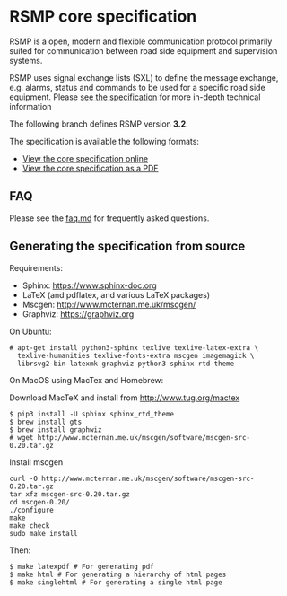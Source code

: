 # RSMP core specification

RSMP is a open, modern and flexible communication protocol primarily suited
for communication between road side equipment and supervision systems.

RSMP uses signal exchange lists (SXL) to define the message exchange, e.g.
alarms, status and commands to be used for a specific road side equipment.
Please [see the specification](https://rsmp-nordic.org/rsmp_core/3.2/applicability/sxl.html)
for more in-depth technical information

The following branch defines RSMP version **3.2**.

The specification is available the following formats:

* [View the core specification online](https://rsmp-nordic.org/rsmp_core/3.2)
* [View the core specification as a PDF](https://github.com/rsmp-nordic/rsmp_core/releases/download/v3.2/rsmp-spec-3.2.pdf)


## FAQ
Please see the <a href="faq.md">faq.md</a> for frequently asked questions.

## Generating the specification from source

Requirements:

- Sphinx: https://www.sphinx-doc.org
- LaTeX (and pdflatex, and various LaTeX packages)
- Mscgen: http://www.mcternan.me.uk/mscgen/
- Graphviz: https://graphviz.org

On Ubuntu:

```
# apt-get install python3-sphinx texlive texlive-latex-extra \
  texlive-humanities texlive-fonts-extra mscgen imagemagick \
  librsvg2-bin latexmk graphviz python3-sphinx-rtd-theme
```

On MacOS using MacTex and Homebrew:

Download MacTeX and install from http://www.tug.org/mactex

```
$ pip3 install -U sphinx sphinx_rtd_theme
$ brew install gts
$ brew install graphwiz
# wget http://www.mcternan.me.uk/mscgen/software/mscgen-src-0.20.tar.gz
```

Install mscgen

```
curl -O http://www.mcternan.me.uk/mscgen/software/mscgen-src-0.20.tar.gz
tar xfz mscgen-src-0.20.tar.gz 
cd mscgen-0.20/
./configure
make
make check
sudo make install
```

Then:

```
$ make latexpdf # For generating pdf
$ make html # For generating a hierarchy of html pages
$ make singlehtml # For generating a single html page
```

